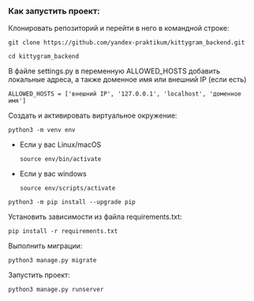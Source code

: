 ### Как запустить проект:

Клонировать репозиторий и перейти в него в командной строке:

```
git clone https://github.com/yandex-praktikum/kittygram_backend.git
```

```
cd kittygram_backend
```

В файле settings.py в переменную ALLOWED_HOSTS добавить локальные адреса, а также доменное имя или внешний IP (если есть)

```
ALLOWED_HOSTS = ['внешний IP', '127.0.0.1', 'localhost', 'доменное имя'] 

```

Cоздать и активировать виртуальное окружение:

```
python3 -m venv env
```

* Если у вас Linux/macOS

  ```
  source env/bin/activate
  ```
* Если у вас windows

  ```
  source env/scripts/activate
  ```

```
python3 -m pip install --upgrade pip
```

Установить зависимости из файла requirements.txt:

```
pip install -r requirements.txt
```

Выполнить миграции:

```
python3 manage.py migrate
```

Запустить проект:

```
python3 manage.py runserver
```
